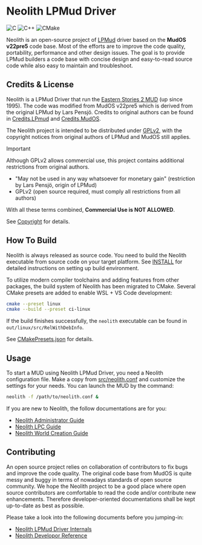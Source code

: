 Neolith LPMud Driver
====================
![C](https://img.shields.io/badge/C-%23ABCC.svg?style=plastic&logo=c&logoColor=white)
![C++](https://img.shields.io/badge/C++-%2300599C.svg?style=plastic&logo=c%2B%2B&logoColor=white)
![CMake](https://img.shields.io/badge/CMake-%23008FBA.svg?style=plastic&logo=cmake&logoColor=white)

Neolith is an open-source project of [LPMud](https://en.wikipedia.org/wiki/LPMud) driver based on the **MudOS v22pre5** code base.
Most of the efforts are to improve the code quality, portability, performance and other design issues.
The goal is to provide LPMud builders a code base with concise design and easy-to-read source code while also easy to maintain and troubleshoot.

## Credits & License
Neolith is a LPMud Driver that run the [Eastern Stories 2 MUD](https://zh.wikipedia.org/wiki/%E6%9D%B1%E6%96%B9%E6%95%85%E4%BA%8B2_%E5%A4%A9%E6%9C%9D%E5%B8%9D%E5%9C%8B) (up since 1995).
The code was modified from MudOS v22pre5 which is derived from the original LPMud by Lars Pensjö.
Credits to original authors can be found in [Credits.LPmud](docs/Credits.LPmud) and [Credits.MudOS](docs/Credits.MudOS).

The Neolith project is intended to be distributed under [GPLv2](docs/GPLv2_LICENSE), with the copyright notices from original authors of LPMud and MudOS still applies.

> [!IMPORTANT]
> Although GPLv2 allows commercial use, this project contains additional restrictions from original authors.
> - "May not be used in any way whatsoever for monetary gain" (restriction by Lars Pensjö, origin of LPMud)
> - GPLv2 (open source required, must comply all restrictions from all authors)
>
> With all these terms combined, **Commercial Use is NOT ALLOWED**.

See [Copyright](Copyright) for details.

## How To Build

Neolith is always released as source code.
You need to build the Neolith executable from source code on your target platform.
See [INSTALL](INSTALL.md) for detailed instructions on setting up build environment.

To utilize modern compiler toolchains and adding features from other packages, the build system of Neolith has been migrated to CMake.
Several CMake presets are added to enable WSL + VS Code development:
~~~sh
cmake --preset linux
cmake --build --preset ci-linux
~~~
If the build finishes successfully, the `neolith` executable can be found in `out/linux/src/RelWithDebInfo`.

See [CMakePresets.json](CMakePresets.json) for details.

## Usage
To start a MUD using Neolith LPMud Driver, you need a Neolith configuration file.
Make a copy from [src/neolith.conf](src/neolith.conf) and customize the settings for your needs.
You can launch the MUD by the command:
```sh
neolith -f /path/to/neolith.conf &
```
If you are new to Neolith, the follow documentations are for you:
- [Neolith Administrator Guide](docs/manual/admin.md)
- [Neolith LPC Guide](docs/manual/lpc.md)
- [Neolith World Creation Guide](docs/manual/world.md)

## Contributing
An open source project relies on collaboration of contributors to fix bugs and improve the code quality.
The original code base from MudOS is quite messy and buggy in terms of nowadays standards of open source community.
We hope the Neolith project to be a good place where open source contributors are comfortable to read the code and/or contribute new enhancements.
Therefore developer-oriented documentations shall be kept up-to-date as best as possible.

Please take a look into the following documents before you jumping-in:
- [Neolith LPMud Driver Internals](docs/manual/internals.md)
- [Neolith Developor Reference](docs/manual/dev.md)
